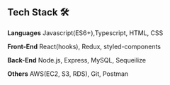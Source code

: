 ## Tech Stack 🛠

**Languages**   Javascript(ES6+),Typescript, HTML, CSS

**Front-End**   React(hooks), Redux, styled-components

**Back-End**   Node.js, Express, MySQL, Sequeilize

**Others**   AWS(EC2, S3, RDS), Git, Postman
